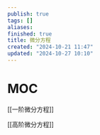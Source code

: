 ```yaml
---
publish: true
tags: []
aliases: 
finished: true
title: 微分方程
created: "2024-10-21 11:47"
updated: "2024-10-27 10:10"
---
```

# MOC

[[一阶微分方程]]

[[高阶微分方程]]